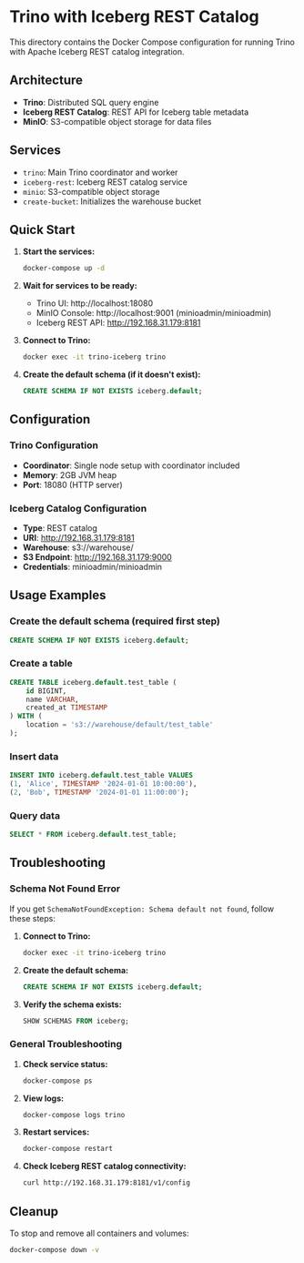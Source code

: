 # Trino with Iceberg REST Catalog

This directory contains the Docker Compose configuration for running Trino with Apache Iceberg REST catalog integration.

## Architecture

- **Trino**: Distributed SQL query engine
- **Iceberg REST Catalog**: REST API for Iceberg table metadata
- **MinIO**: S3-compatible object storage for data files

## Services

- `trino`: Main Trino coordinator and worker
- `iceberg-rest`: Iceberg REST catalog service
- `minio`: S3-compatible object storage
- `create-bucket`: Initializes the warehouse bucket

## Quick Start

1. **Start the services:**
   ```bash
   docker-compose up -d
   ```

2. **Wait for services to be ready:**
   - Trino UI: http://localhost:18080
   - MinIO Console: http://localhost:9001 (minioadmin/minioadmin)
   - Iceberg REST API: http://192.168.31.179:8181

3. **Connect to Trino:**
   ```bash
   docker exec -it trino-iceberg trino
   ```

4. **Create the default schema (if it doesn't exist):**
   ```sql
   CREATE SCHEMA IF NOT EXISTS iceberg.default;
   ```

## Configuration

### Trino Configuration
- **Coordinator**: Single node setup with coordinator included
- **Memory**: 2GB JVM heap
- **Port**: 18080 (HTTP server)

### Iceberg Catalog Configuration
- **Type**: REST catalog
- **URI**: http://192.168.31.179:8181
- **Warehouse**: s3://warehouse/
- **S3 Endpoint**: http://192.168.31.179:9000
- **Credentials**: minioadmin/minioadmin

## Usage Examples

### Create the default schema (required first step)
```sql
CREATE SCHEMA IF NOT EXISTS iceberg.default;
```

### Create a table
```sql
CREATE TABLE iceberg.default.test_table (
    id BIGINT,
    name VARCHAR,
    created_at TIMESTAMP
) WITH (
    location = 's3://warehouse/default/test_table'
);
```

### Insert data
```sql
INSERT INTO iceberg.default.test_table VALUES 
(1, 'Alice', TIMESTAMP '2024-01-01 10:00:00'),
(2, 'Bob', TIMESTAMP '2024-01-01 11:00:00');
```

### Query data
```sql
SELECT * FROM iceberg.default.test_table;
```

## Troubleshooting

### Schema Not Found Error
If you get `SchemaNotFoundException: Schema default not found`, follow these steps:

1. **Connect to Trino:**
   ```bash
   docker exec -it trino-iceberg trino
   ```

2. **Create the default schema:**
   ```sql
   CREATE SCHEMA IF NOT EXISTS iceberg.default;
   ```

3. **Verify the schema exists:**
   ```sql
   SHOW SCHEMAS FROM iceberg;
   ```

### General Troubleshooting

1. **Check service status:**
   ```bash
   docker-compose ps
   ```

2. **View logs:**
   ```bash
   docker-compose logs trino
   ```

3. **Restart services:**
   ```bash
   docker-compose restart
   ```

4. **Check Iceberg REST catalog connectivity:**
   ```bash
   curl http://192.168.31.179:8181/v1/config
   ```

## Cleanup

To stop and remove all containers and volumes:
```bash
docker-compose down -v
```
